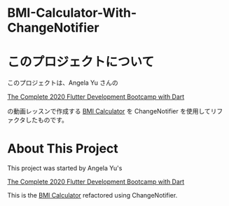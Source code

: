 # BMI-Calculator-With-ChangeNotifier

# このプロジェクトについて
このプロジェクトは、Angela Yu さんの

[The Complete 2020 Flutter Development Bootcamp with Dart](https://www.udemy.com/course/flutter-bootcamp-with-dart/)

の動画レッスンで作成する [BMI Calculator](https://github.com/londonappbrewery/BMI-Calculator-Flutter-Completed) を ChangeNotifier を使用してリファクタしたものです。


# About This Project
This project was started by Angela Yu's

[The Complete 2020 Flutter Development Bootcamp with Dart](https://www.udemy.com/course/flutter-bootcamp-with-dart/)

This is the [BMI Calculator](https://github.com/londonappbrewery/BMI-Calculator-Flutter-Completed) refactored using ChangeNotifier.
